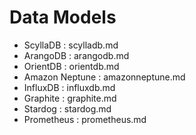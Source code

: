 # Data Models
* ScyllaDB : scylladb.md
* ArangoDB : arangodb.md
* OrientDB : orientdb.md
* Amazon Neptune : amazonneptune.md
* InfluxDB : influxdb.md
* Graphite : graphite.md
* Stardog : stardog.md
* Prometheus : prometheus.md
